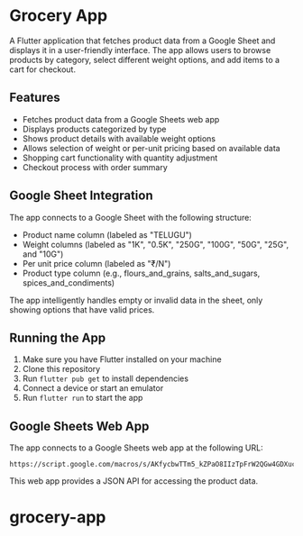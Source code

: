 # Grocery App

A Flutter application that fetches product data from a Google Sheet and displays it in a user-friendly interface. The app allows users to browse products by category, select different weight options, and add items to a cart for checkout.

## Features

- Fetches product data from a Google Sheets web app
- Displays products categorized by type
- Shows product details with available weight options
- Allows selection of weight or per-unit pricing based on available data
- Shopping cart functionality with quantity adjustment
- Checkout process with order summary

## Google Sheet Integration

The app connects to a Google Sheet with the following structure:

- Product name column (labeled as "TELUGU")
- Weight columns (labeled as "1K", "0.5K", "250G", "100G", "50G", "25G", and "10G")
- Per unit price column (labeled as "₹/N")
- Product type column (e.g., flours_and_grains, salts_and_sugars, spices_and_condiments)

The app intelligently handles empty or invalid data in the sheet, only showing options that have valid prices.

## Running the App

1. Make sure you have Flutter installed on your machine
2. Clone this repository
3. Run `flutter pub get` to install dependencies
4. Connect a device or start an emulator
5. Run `flutter run` to start the app

## Google Sheets Web App

The app connects to a Google Sheets web app at the following URL:

```
https://script.google.com/macros/s/AKfycbwTTm5_kZPaO8IIzTpFrW2QGw4GDXucHMdU0IQjwvdIpyguExgbRvM2jvayp4WpcQvx/exec
```

This web app provides a JSON API for accessing the product data.
# grocery-app

